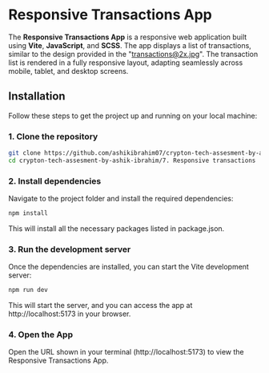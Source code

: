 # Responsive Transactions App

The **Responsive Transactions App** is a responsive web application built using **Vite**, **JavaScript**, and **SCSS**. The app displays a list of transactions, similar to the design provided in the "transactions@2x.jpg". The transaction list is rendered in a fully responsive layout, adapting seamlessly across mobile, tablet, and desktop screens.

## Installation

Follow these steps to get the project up and running on your local machine:

### 1. Clone the repository

```bash
git clone https://github.com/ashikibrahim07/crypton-tech-assesment-by-ashik-ibrahim.git
cd crypton-tech-assesment-by-ashik-ibrahim/7. Responsive transactions
```

### 2. Install dependencies

Navigate to the project folder and install the required dependencies:

```bash
npm install
```

This will install all the necessary packages listed in package.json.

### 3. Run the development server

Once the dependencies are installed, you can start the Vite development server:

```bash
npm run dev
```

This will start the server, and you can access the app at http://localhost:5173 in your browser.

### 4. Open the App

Open the URL shown in your terminal (http://localhost:5173) to view the Responsive Transactions App.
